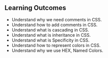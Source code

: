 
## Learning Outcomes

- Understand why we need comments in CSS.
- Understand how to add comments in CSS.
- Understand what is cascading in CSS.
- Understand what is inheritance in CSS.
- Understand what is Specificity in CSS.
- Understand how to represent colors in CSS.
- Understand why we use HEX, Named Colors.
